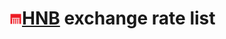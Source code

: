 # <img src="./public/favicon.svg" alt="HNB logo" width="20px" />[HNB](https://www.hnb.hr) exchange rate list
